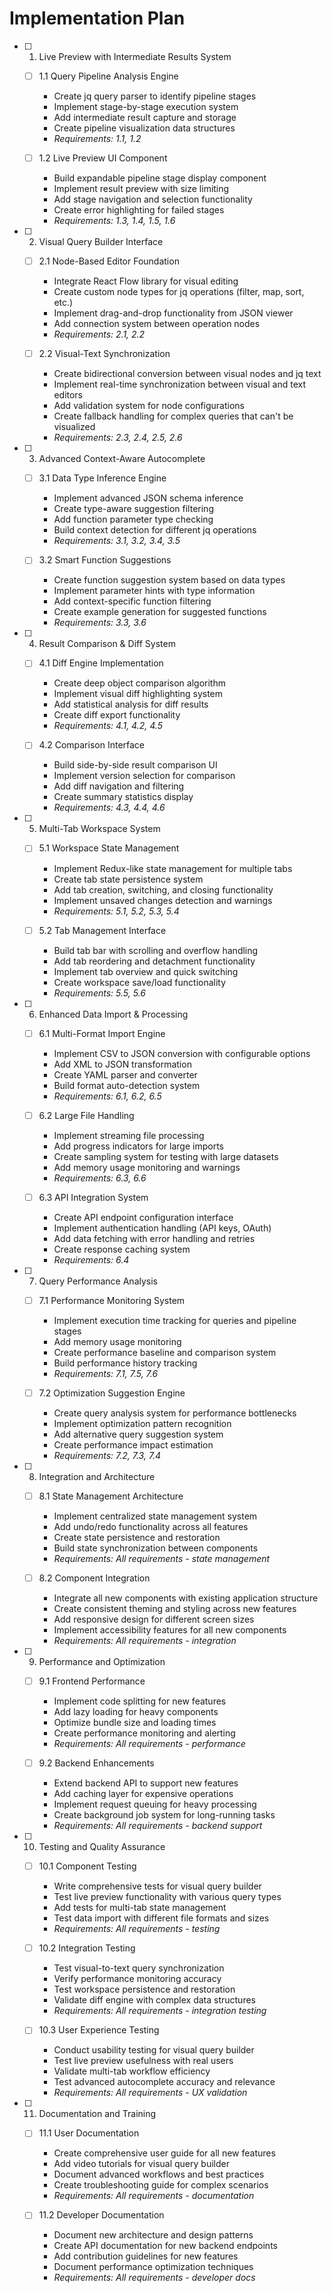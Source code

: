 # Implementation Plan

- [ ] 1. Live Preview with Intermediate Results System
  - [ ] 1.1 Query Pipeline Analysis Engine
    - Create jq query parser to identify pipeline stages
    - Implement stage-by-stage execution system
    - Add intermediate result capture and storage
    - Create pipeline visualization data structures
    - _Requirements: 1.1, 1.2_

  - [ ] 1.2 Live Preview UI Component
    - Build expandable pipeline stage display component
    - Implement result preview with size limiting
    - Add stage navigation and selection functionality
    - Create error highlighting for failed stages
    - _Requirements: 1.3, 1.4, 1.5, 1.6_

- [ ] 2. Visual Query Builder Interface
  - [ ] 2.1 Node-Based Editor Foundation
    - Integrate React Flow library for visual editing
    - Create custom node types for jq operations (filter, map, sort, etc.)
    - Implement drag-and-drop functionality from JSON viewer
    - Add connection system between operation nodes
    - _Requirements: 2.1, 2.2_

  - [ ] 2.2 Visual-Text Synchronization
    - Create bidirectional conversion between visual nodes and jq text
    - Implement real-time synchronization between visual and text editors
    - Add validation system for node configurations
    - Create fallback handling for complex queries that can't be visualized
    - _Requirements: 2.3, 2.4, 2.5, 2.6_

- [ ] 3. Advanced Context-Aware Autocomplete
  - [ ] 3.1 Data Type Inference Engine
    - Implement advanced JSON schema inference
    - Create type-aware suggestion filtering
    - Add function parameter type checking
    - Build context detection for different jq operations
    - _Requirements: 3.1, 3.2, 3.4, 3.5_

  - [ ] 3.2 Smart Function Suggestions
    - Create function suggestion system based on data types
    - Implement parameter hints with type information
    - Add context-specific function filtering
    - Create example generation for suggested functions
    - _Requirements: 3.3, 3.6_

- [ ] 4. Result Comparison & Diff System
  - [ ] 4.1 Diff Engine Implementation
    - Create deep object comparison algorithm
    - Implement visual diff highlighting system
    - Add statistical analysis for diff results
    - Create diff export functionality
    - _Requirements: 4.1, 4.2, 4.5_

  - [ ] 4.2 Comparison Interface
    - Build side-by-side result comparison UI
    - Implement version selection for comparison
    - Add diff navigation and filtering
    - Create summary statistics display
    - _Requirements: 4.3, 4.4, 4.6_

- [ ] 5. Multi-Tab Workspace System
  - [ ] 5.1 Workspace State Management
    - Implement Redux-like state management for multiple tabs
    - Create tab state persistence system
    - Add tab creation, switching, and closing functionality
    - Implement unsaved changes detection and warnings
    - _Requirements: 5.1, 5.2, 5.3, 5.4_

  - [ ] 5.2 Tab Management Interface
    - Build tab bar with scrolling and overflow handling
    - Add tab reordering and detachment functionality
    - Implement tab overview and quick switching
    - Create workspace save/load functionality
    - _Requirements: 5.5, 5.6_

- [ ] 6. Enhanced Data Import & Processing
  - [ ] 6.1 Multi-Format Import Engine
    - Implement CSV to JSON conversion with configurable options
    - Add XML to JSON transformation
    - Create YAML parser and converter
    - Build format auto-detection system
    - _Requirements: 6.1, 6.2, 6.5_

  - [ ] 6.2 Large File Handling
    - Implement streaming file processing
    - Add progress indicators for large imports
    - Create sampling system for testing with large datasets
    - Add memory usage monitoring and warnings
    - _Requirements: 6.3, 6.6_

  - [ ] 6.3 API Integration System
    - Create API endpoint configuration interface
    - Implement authentication handling (API keys, OAuth)
    - Add data fetching with error handling and retries
    - Create response caching system
    - _Requirements: 6.4_

- [ ] 7. Query Performance Analysis
  - [ ] 7.1 Performance Monitoring System
    - Implement execution time tracking for queries and pipeline stages
    - Add memory usage monitoring
    - Create performance baseline and comparison system
    - Build performance history tracking
    - _Requirements: 7.1, 7.5, 7.6_

  - [ ] 7.2 Optimization Suggestion Engine
    - Create query analysis system for performance bottlenecks
    - Implement optimization pattern recognition
    - Add alternative query suggestion system
    - Create performance impact estimation
    - _Requirements: 7.2, 7.3, 7.4_

- [ ] 8. Integration and Architecture
  - [ ] 8.1 State Management Architecture
    - Implement centralized state management system
    - Add undo/redo functionality across all features
    - Create state persistence and restoration
    - Build state synchronization between components
    - _Requirements: All requirements - state management_

  - [ ] 8.2 Component Integration
    - Integrate all new components with existing application structure
    - Create consistent theming and styling across new features
    - Add responsive design for different screen sizes
    - Implement accessibility features for all new components
    - _Requirements: All requirements - integration_

- [ ] 9. Performance and Optimization
  - [ ] 9.1 Frontend Performance
    - Implement code splitting for new features
    - Add lazy loading for heavy components
    - Optimize bundle size and loading times
    - Create performance monitoring and alerting
    - _Requirements: All requirements - performance_

  - [ ] 9.2 Backend Enhancements
    - Extend backend API to support new features
    - Add caching layer for expensive operations
    - Implement request queuing for heavy processing
    - Create background job system for long-running tasks
    - _Requirements: All requirements - backend support_

- [ ] 10. Testing and Quality Assurance
  - [ ] 10.1 Component Testing
    - Write comprehensive tests for visual query builder
    - Test live preview functionality with various query types
    - Add tests for multi-tab state management
    - Test data import with different file formats and sizes
    - _Requirements: All requirements - testing_

  - [ ] 10.2 Integration Testing
    - Test visual-to-text query synchronization
    - Verify performance monitoring accuracy
    - Test workspace persistence and restoration
    - Validate diff engine with complex data structures
    - _Requirements: All requirements - integration testing_

  - [ ] 10.3 User Experience Testing
    - Conduct usability testing for visual query builder
    - Test live preview usefulness with real users
    - Validate multi-tab workflow efficiency
    - Test advanced autocomplete accuracy and relevance
    - _Requirements: All requirements - UX validation_

- [ ] 11. Documentation and Training
  - [ ] 11.1 User Documentation
    - Create comprehensive user guide for all new features
    - Add video tutorials for visual query builder
    - Document advanced workflows and best practices
    - Create troubleshooting guide for complex scenarios
    - _Requirements: All requirements - documentation_

  - [ ] 11.2 Developer Documentation
    - Document new architecture and design patterns
    - Create API documentation for new backend endpoints
    - Add contribution guidelines for new features
    - Document performance optimization techniques
    - _Requirements: All requirements - developer docs_